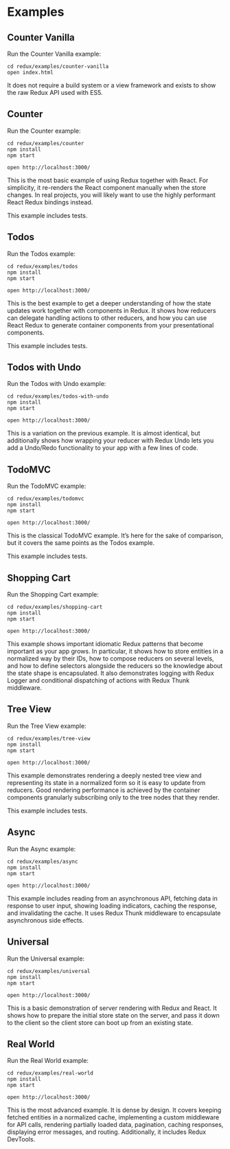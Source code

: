# Examples

## Counter Vanilla

Run the Counter Vanilla example:
```
cd redux/examples/counter-vanilla
open index.html
```

It does not require a build system or a view framework and exists to show the raw Redux API used with ES5.

## Counter

Run the Counter example:

```
cd redux/examples/counter
npm install
npm start

open http://localhost:3000/
```

This is the most basic example of using Redux together with React. For simplicity, it re-renders the React component manually when the store changes. In real projects, you will likely want to use the highly performant React Redux bindings instead.

This example includes tests.

## Todos

Run the Todos example:

```
cd redux/examples/todos
npm install
npm start

open http://localhost:3000/
```

This is the best example to get a deeper understanding of how the state updates work together with components in Redux. It shows how reducers can delegate handling actions to other reducers, and how you can use React Redux to generate container components from your presentational components.

This example includes tests.

## Todos with Undo

Run the Todos with Undo example:

```
cd redux/examples/todos-with-undo
npm install
npm start

open http://localhost:3000/
```

This is a variation on the previous example. It is almost identical, but additionally shows how wrapping your reducer with Redux Undo lets you add a Undo/Redo functionality to your app with a few lines of code.

## TodoMVC

Run the TodoMVC example:

```
cd redux/examples/todomvc
npm install
npm start

open http://localhost:3000/
```

This is the classical TodoMVC example. It’s here for the sake of comparison, but it covers the same points as the Todos example.

This example includes tests.

## Shopping Cart

Run the Shopping Cart example:

```
cd redux/examples/shopping-cart
npm install
npm start

open http://localhost:3000/
```

This example shows important idiomatic Redux patterns that become important as your app grows. In particular, it shows how to store entities in a normalized way by their IDs, how to compose reducers on several levels, and how to define selectors alongside the reducers so the knowledge about the state shape is encapsulated. It also demonstrates logging with Redux Logger and conditional dispatching of actions with Redux Thunk middleware.

## Tree View

Run the Tree View example:

```
cd redux/examples/tree-view
npm install
npm start

open http://localhost:3000/
```

This example demonstrates rendering a deeply nested tree view and representing its state in a normalized form so it is easy to update from reducers. Good rendering performance is achieved by the container components granularly subscribing only to the tree nodes that they render.

This example includes tests.

## Async

Run the Async example:

```
cd redux/examples/async
npm install
npm start

open http://localhost:3000/
```

This example includes reading from an asynchronous API, fetching data in response to user input, showing loading indicators, caching the response, and invalidating the cache. It uses Redux Thunk middleware to encapsulate asynchronous side effects.

## Universal

Run the Universal example:

```
cd redux/examples/universal
npm install
npm start

open http://localhost:3000/
```

This is a basic demonstration of server rendering with Redux and React. It shows how to prepare the initial store state on the server, and pass it down to the client so the client store can boot up from an existing state.

## Real World

Run the Real World example:

```
cd redux/examples/real-world
npm install
npm start

open http://localhost:3000/
```

This is the most advanced example. It is dense by design. It covers keeping fetched entities in a normalized cache, implementing a custom middleware for API calls, rendering partially loaded data, pagination, caching responses, displaying error messages, and routing. Additionally, it includes Redux DevTools.
